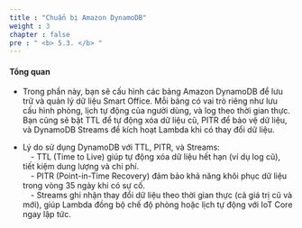 ```yaml
---
title : "Chuẩn bị Amazon DynamoDB"
weight : 3
chapter : false
pre : " <b> 5.3. </b> "
---
```


#### Tổng quan

- Trong phần này, bạn sẽ cấu hình các bảng Amazon DynamoDB để lưu trữ và quản lý dữ liệu Smart Office. Mỗi bảng có vai trò riêng như lưu cấu hình phòng, lịch tự động của người dùng, và log theo thời gian thực. Bạn cũng sẽ bật TTL để tự động xóa dữ liệu cũ, PITR để bảo vệ dữ liệu, và DynamoDB Streams để kích hoạt Lambda khi có thay đổi dữ liệu.

- Lý do sử dụng DynamoDB với TTL, PITR, và Streams:
<br> &emsp;- TTL (Time to Live) giúp tự động xóa dữ liệu hết hạn (ví dụ log cũ), tiết kiệm dung lượng và chi phí.
<br> &emsp;-  PITR (Point-in-Time Recovery) đảm bảo khả năng khôi phục dữ liệu trong vòng 35 ngày khi có sự cố.
<br> &emsp;-  Streams ghi nhận thay đổi dữ liệu theo thời gian thực (cả giá trị cũ và mới), giúp Lambda đồng bộ chế độ phòng hoặc lịch tự động với IoT Core ngay lập tức.
    




